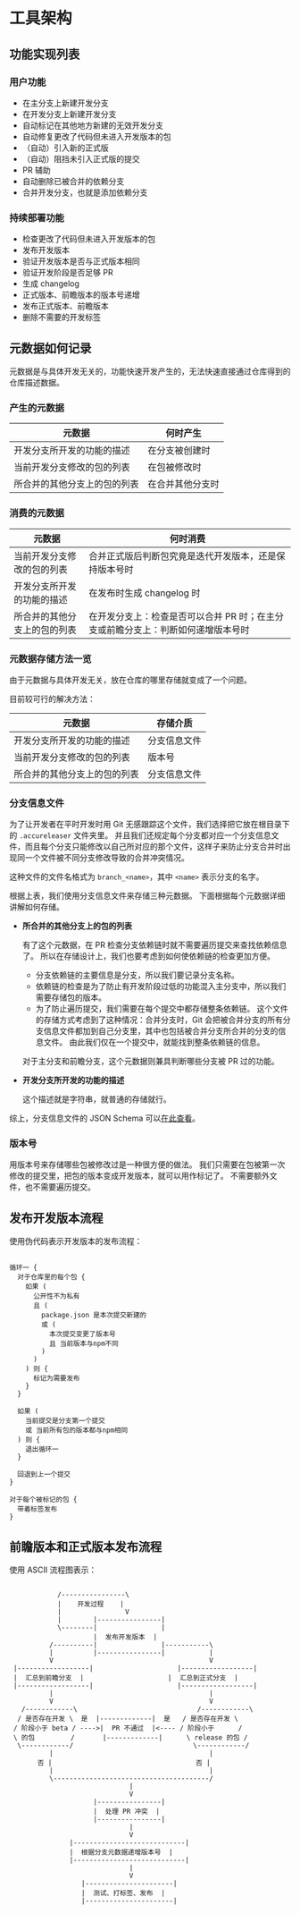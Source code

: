 # 工具架构

## 功能实现列表

### 用户功能

- 在主分支上新建开发分支
- 在开发分支上新建开发分支
- 自动标记在其他地方新建的无效开发分支
- 自动修复更改了代码但未进入开发版本的包
- （自动）引入新的正式版
- （自动）阻挡未引入正式版的提交
- PR 辅助
- 自动删除已被合并的依赖分支
- 合并开发分支，也就是添加依赖分支

### 持续部署功能

- 检查更改了代码但未进入开发版本的包
- 发布开发版本
- 验证开发版本是否与正式版本相同
- 验证开发阶段是否足够 PR
- 生成 changelog
- 正式版本、前瞻版本的版本号递增
- 发布正式版本、前瞻版本
- 删除不需要的开发标签

## 元数据如何记录

元数据是与具体开发无关的，功能快速开发产生的，无法快速直接通过仓库得到的仓库描述数据。

### 产生的元数据

|元数据|何时产生|
|-|-|
|开发分支所开发的功能的描述|在分支被创建时|
|当前开发分支修改的包的列表|在包被修改时|
|所合并的其他分支上的包的列表|在合并其他分支时|

### 消费的元数据

|元数据|何时消费|
|-|-|
|当前开发分支修改的包的列表|合并正式版后判断包究竟是迭代开发版本，还是保持版本号时|
|开发分支所开发的功能的描述|在发布时生成 changelog 时|
|所合并的其他分支上的包的列表|在开发分支上：检查是否可以合并 PR 时；在主分支或前瞻分支上：判断如何递增版本号时|

### 元数据存储方法一览

由于元数据与具体开发无关，放在仓库的哪里存储就变成了一个问题。

目前较可行的解决方法：

|元数据|存储介质|
|-|-|
|开发分支所开发的功能的描述|分支信息文件|
|当前开发分支修改的包的列表|版本号|
|所合并的其他分支上的包的列表|分支信息文件|

### 分支信息文件

为了让开发者在平时开发时用 Git 无感跟踪这个文件，我们选择把它放在根目录下的 `.accureleaser` 文件夹里。
并且我们还规定每个分支都对应一个分支信息文件，而且每个分支只能修改以自己所对应的那个文件，这样子来防止分支合并时出现同一个文件被不同分支修改导致的合并冲突情况。

这种文件的文件名格式为 `branch_<name>`，其中 `<name>` 表示分支的名字。

根据上表，我们使用分支信息文件来存储三种元数据。
下面根据每个元数据详细讲解如何存储。

- **所合并的其他分支上的包的列表**

  有了这个元数据，在 PR 检查分支依赖链时就不需要遍历提交来查找依赖信息了。
  所以在存储设计上，我们也要考虑到如何使依赖链的检查更加方便。

  - 分支依赖链的主要信息是分支，所以我们要记录分支名称。
  - 依赖链的检查是为了防止有开发阶段过低的功能混入主分支中，所以我们需要存储包的版本。
  - 为了防止遍历提交，我们需要在每个提交中都存储整条依赖链。
    这个文件的存储方式考虑到了这种情况：合并分支时，Git 会把被合并分支的所有分支信息文件都加到自己分支里，其中也包括被合并分支所合并的分支的信息文件。
    由此我们仅在一个提交中，就能找到整条依赖链的信息。

  对于主分支和前瞻分支，这个元数据则兼具判断哪些分支被 PR 过的功能。

- **开发分支所开发的功能的描述**

  这个描述就是字符串，就普通的存储就行。

综上，分支信息文件的 JSON Schema 可以[在此查看](../lib/types.js#43:14)。

### 版本号

用版本号来存储哪些包被修改过是一种很方便的做法。
我们只需要在包被第一次修改的提交里，把包的版本变成开发版本，就可以用作标记了。
不需要额外文件，也不需要遍历提交。

## 发布开发版本流程

使用伪代码表示开发版本的发布流程：

```text

循环一 {
  对于仓库里的每个包 {
    如果 (
      公开性不为私有
      且 (
        package.json 是本次提交新建的
        或 (
          本次提交变更了版本号
          且 当前版本与npm不同
        )
      )
    ) 则 {
      标记为需要发布
    }
  }

  如果 (
    当前提交是分支第一个提交
    或 当前所有包的版本都与npm相同
  ) 则 {
    退出循环一
  }

  回退到上一个提交
}

对于每个被标记的包 {
  带着标签发布
}
```

## 前瞻版本和正式版本发布流程

使用 ASCII 流程图表示：

```text

            /----------------\
            |    开发过程    |
            |                V
            |        |----------------|
            \--------|                |
                     |  发布开发版本  |
          /----------|                |-----------\
          |          |----------------|           |
          V                                       V
 |------------------|                     |------------------|
 |  汇总到前瞻分支  |                     |  汇总到正式分支  |
 |------------------|                     |------------------|
          |                                       |
          V                                       V
   /------------\                              /------------\
  / 是否存在开发 \  是  |-------------|  是   / 是否存在开发 \
 / 阶段小于 beta / ---->|  PR 不通过  |<---- / 阶段小于      /
 \ 的包         /       |-------------|      \ release 的包 /
  \------------/                              \------------/
          |                                       |
       否 |                                    否 |
          |                                       |
          \---------------------------------------/
                              |
                              V
                     |----------------|
                     |  处理 PR 冲突  |
                     |----------------|
                              |
                              V
               |----------------------------|
               |  根据分支元数据递增版本号  |
               |----------------------------|
                              |
                              V
                  |----------------------|
                  |  测试、打标签、发布  |
                  |----------------------|
```
